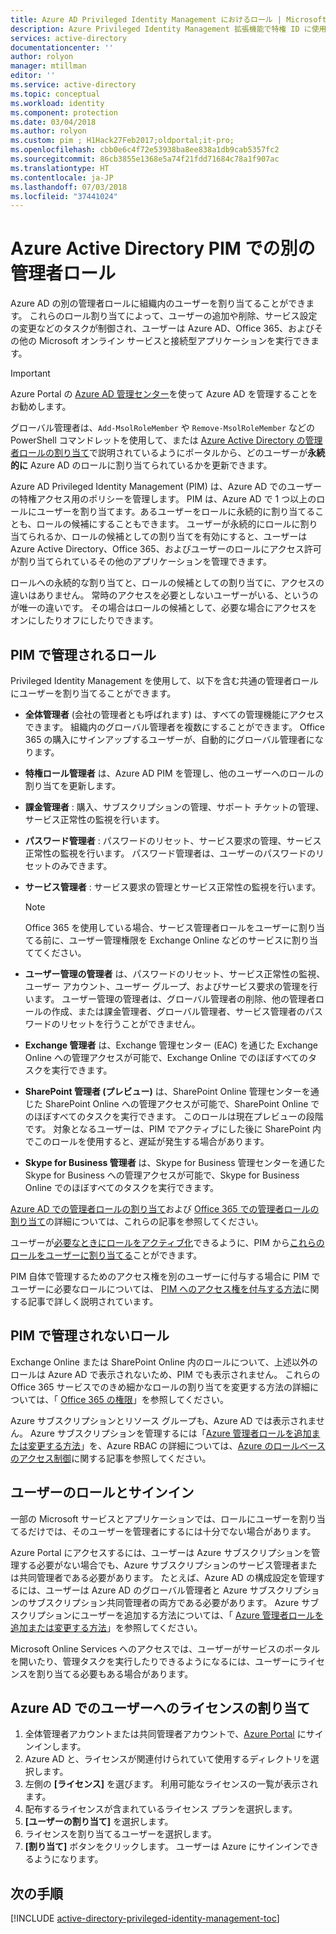 ```yaml
---
title: Azure AD Privileged Identity Management におけるロール | Microsoft Docs
description: Azure Privileged Identity Management 拡張機能で特権 ID に使用されるロールについて説明します。
services: active-directory
documentationcenter: ''
author: rolyon
manager: mtillman
editor: ''
ms.service: active-directory
ms.topic: conceptual
ms.workload: identity
ms.component: protection
ms.date: 03/04/2018
ms.author: rolyon
ms.custom: pim ; H1Hack27Feb2017;oldportal;it-pro;
ms.openlocfilehash: cbb0e6c4f72e53938ba8ee838a1db9cab5357fc2
ms.sourcegitcommit: 86cb3855e1368e5a74f21fdd71684c78a1f907ac
ms.translationtype: HT
ms.contentlocale: ja-JP
ms.lasthandoff: 07/03/2018
ms.locfileid: "37441024"
---
```

# <a name="different-administrative-role-in-azure-active-directory-pim"></a>Azure Active Directory PIM での別の管理者ロール
<!-- **PLACEHOLDER: Need description of how this works. Azure PIM uses roles from MSODS objects.**-->

Azure AD の別の管理者ロールに組織内のユーザーを割り当てることができます。 これらのロール割り当てによって、ユーザーの追加や削除、サービス設定の変更などのタスクが制御され、ユーザーは Azure AD、Office 365、およびその他の Microsoft オンライン サービスと接続型アプリケーションを実行できます。  

> [!IMPORTANT]
> Azure Portal の [Azure AD 管理センター](https://aad.portal.azure.com)を使って Azure AD を管理することをお勧めします。

グローバル管理者は、`Add-MsolRoleMember` や `Remove-MsolRoleMember` などの PowerShell コマンドレットを使用して、または [Azure Active Directory の管理者ロールの割り当て](users-groups-roles/directory-assign-admin-roles.md)で説明されているようにポータルから、どのユーザーが**永続的に** Azure AD のロールに割り当てられているかを更新できます。

Azure AD Privileged Identity Management (PIM) は、Azure AD でのユーザーの特権アクセス用のポリシーを管理します。 PIM は、Azure AD で 1 つ以上のロールにユーザーを割り当てます。あるユーザーをロールに永続的に割り当てることも、ロールの候補にすることもできます。 ユーザーが永続的にロールに割り当てられるか、ロールの候補としての割り当てを有効にすると、ユーザーは Azure Active Directory、Office 365、およびユーザーのロールにアクセス許可が割り当てられているその他のアプリケーションを管理できます。

ロールへの永続的な割り当てと、ロールの候補としての割り当てに、アクセスの違いはありません。 常時のアクセスを必要としないユーザーがいる、というのが唯一の違いです。 その場合はロールの候補として、必要な場合にアクセスをオンにしたりオフにしたりできます。

## <a name="roles-managed-in-pim"></a>PIM で管理されるロール
Privileged Identity Management を使用して、以下を含む共通の管理者ロールにユーザーを割り当てることができます。

* **全体管理者** (会社の管理者とも呼ばれます) は、すべての管理機能にアクセスできます。 組織内のグローバル管理者を複数にすることができます。 Office 365 の購入にサインアップするユーザーが、自動的にグローバル管理者になります。
* **特権ロール管理者** は、Azure AD PIM を管理し、他のユーザーへのロールの割り当てを更新します。  
* **課金管理者** : 購入、サブスクリプションの管理、サポート チケットの管理、サービス正常性の監視を行います。
* **パスワード管理者** : パスワードのリセット、サービス要求の管理、サービス正常性の監視を行います。 パスワード管理者は、ユーザーのパスワードのリセットのみできます。
* **サービス管理者** : サービス要求の管理とサービス正常性の監視を行います。
  
  > [!NOTE]
  > Office 365 を使用している場合、サービス管理者ロールをユーザーに割り当てる前に、ユーザー管理権限を Exchange Online などのサービスに割り当ててください。
  > 
  > 
* **ユーザー管理の管理者** は、パスワードのリセット、サービス正常性の監視、ユーザー アカウント、ユーザー グループ、およびサービス要求の管理を行います。 ユーザー管理の管理者は、グローバル管理者の削除、他の管理者ロールの作成、または課金管理者、グローバル管理者、サービス管理者のパスワードのリセットを行うことができません。
* **Exchange 管理者** は、Exchange 管理センター (EAC) を通じた Exchange Online への管理アクセスが可能で、Exchange Online でのほぼすべてのタスクを実行できます。
* **SharePoint 管理者 (プレビュー)** は、SharePoint Online 管理センターを通じた SharePoint Online への管理アクセスが可能で、SharePoint Online でのほぼすべてのタスクを実行できます。 このロールは現在プレビューの段階です。 対象となるユーザーは、PIM でアクティブにした後に SharePoint 内でこのロールを使用すると、遅延が発生する場合があります。
* **Skype for Business 管理者** は、Skype for Business 管理センターを通じた Skype for Business への管理アクセスが可能で、Skype for Business Online でのほぼすべてのタスクを実行できます。

[Azure AD での管理者ロールの割り当て](users-groups-roles/directory-assign-admin-roles.md)および [Office 365 での管理者ロールの割り当て](https://support.office.com/article/Assigning-admin-roles-in-Office-365-eac4d046-1afd-4f1a-85fc-8219c79e1504)の詳細については、これらの記事を参照してください。

<!--**PLACEHOLDER: The above article may not be the one we want since PIM gets roles from places other that Office 365**-->


ユーザーが[必要なときにロールをアクティブ化](active-directory-privileged-identity-management-how-to-activate-role.md)できるように、PIM から[これらのロールをユーザーに割り当てる](active-directory-privileged-identity-management-how-to-add-role-to-user.md)ことができます。

PIM 自体で管理するためのアクセス権を別のユーザーに付与する場合に PIM でユーザーに必要なロールについては、 [PIM へのアクセス権を付与する方法](active-directory-privileged-identity-management-how-to-give-access-to-pim.md)に関する記事で詳しく説明されています。

<!-- ## The PIM Security Administrator Role **PLACEHOLDER: Need description of the Security Administrator role.**-->

## <a name="roles-not-managed-in-pim"></a>PIM で管理されないロール
Exchange Online または SharePoint Online 内のロールについて、上述以外のロールは Azure AD で表示されないため、PIM でも表示されません。 これらの Office 365 サービスでのきめ細かなロールの割り当てを変更する方法の詳細については、「 [Office 365 の権限](https://support.office.com/article/Permissions-in-Office-365-da585eea-f576-4f55-a1e0-87090b6aaa9d)」を参照してください。

Azure サブスクリプションとリソース グループも、Azure AD では表示されません。 Azure サブスクリプションを管理するには「[Azure 管理者ロールを追加または変更する方法](../billing/billing-add-change-azure-subscription-administrator.md)」を、Azure RBAC の詳細については、[Azure のロールベースのアクセス制御](../role-based-access-control/role-assignments-portal.md)に関する記事を参照してください。

<!--**The above links might be replaced by ones that are from within this documentation repository **-->


## <a name="user-roles-and-signing-in"></a>ユーザーのロールとサインイン
一部の Microsoft サービスとアプリケーションでは、ロールにユーザーを割り当てるだけでは、そのユーザーを管理者にするには十分でない場合があります。

Azure Portal にアクセスするには、ユーザーは Azure サブスクリプションを管理する必要がない場合でも、Azure サブスクリプションのサービス管理者または共同管理者である必要があります。  たとえば、Azure AD の構成設定を管理するには、ユーザーは Azure AD のグローバル管理者と Azure サブスクリプションのサブスクリプション共同管理者の両方である必要があります。  Azure サブスクリプションにユーザーを追加する方法については、「 [Azure 管理者ロールを追加または変更する方法](../billing/billing-add-change-azure-subscription-administrator.md)」を参照してください。

Microsoft Online Services へのアクセスでは、ユーザーがサービスのポータルを開いたり、管理タスクを実行したりできるようになるには、ユーザーにライセンスを割り当てる必要もある場合があります。

## <a name="assign-a-license-to-a-user-in-azure-ad"></a>Azure AD でのユーザーへのライセンスの割り当て
1. 全体管理者アカウントまたは共同管理者アカウントで、[Azure Portal](http://portal.azure.com) にサインインします。
3. Azure AD と、ライセンスが関連付けられていて使用するディレクトリを選択します。
4. 左側の **[ライセンス]** を選びます。 利用可能なライセンスの一覧が表示されます。
5. 配布するライセンスが含まれているライセンス プランを選択します。
6. **[ユーザーの割り当て]** を選択します。
7. ライセンスを割り当てるユーザーを選択します。
8. **[割り当て]** ボタンをクリックします。  ユーザーは Azure にサインインできるようになります。

<!--Every topic should have next steps and links to the next logical set of content to keep the customer engaged-->
## <a name="next-steps"></a>次の手順
[!INCLUDE [active-directory-privileged-identity-management-toc](../../includes/active-directory-privileged-identity-management-toc.md)]

